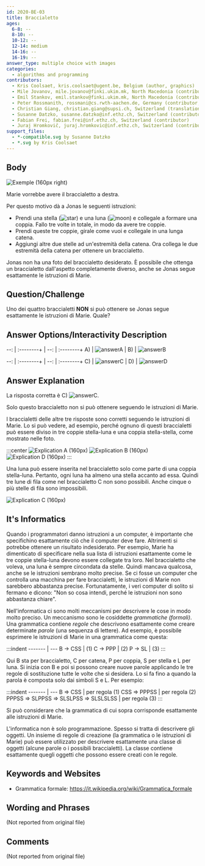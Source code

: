 ```yaml
---
id: 2020-BE-03
title: Braccialetto 
ages:
  6-8: --
  8-10: --
  10-12: --
  12-14: medium
  14-16: --
  16-19: --
answer_type: multiple choice with images
categories:
  - algorithms and programming
contributors:
  - Kris Coolsaet, kris.coolsaet@ugent.be, Belgium (author, graphics)
  - Mile Jovanov, mile.jovanov@finki.ukim.mk, North Macedonia (contributor)
  - Emil Stankov, emil.stankov@finki.ukim.mk, North Macedonia (contributor)
  - Peter Rossmanith, rossmani@cs.rwth-aachen.de, Germany (contributor, translation from English into German)
  - Christian Giang, christian.giang@supsi.ch, Switzerland (translation from German into Italian)
  - Susanne Datzko, susanne.datzko@inf.ethz.ch, Switzerland (contributor, graphics)
  - Fabian Frei, fabian.frei@inf.ethz.ch, Switzerland (contributor)
  - Juraj Hromkovič, juraj.hromkovic@inf.ethz.ch, Switzerland (contributor)
support_files:
  - *-compatible.svg by Susanne Datzko
  - *.svg by Kris Coolsaet
---
```



## Body

![](graphics/2020-BE-03_taskbody1-compatible.svg "Exemple (160px right)")

Marie vorrebbe avere il braccialetto a destra. 

Per questo motivo dà a Jonas le seguenti istruzioni:
 - Prendi una stella (![star]) e una luna (![moon]) e collegale a formare una coppia. Fallo tre volte in totale, in modo da avere tre coppie.
 - Prendi queste tre coppie, girale come vuoi e collegale in una lunga catena. 
 - Aggiungi altre due stelle ad un'estremità della catena. Ora collega le due estremità della catena per ottenere un braccialetto.

Jonas non ha una foto del braccialetto desiderato. È possibile che ottenga un braccialetto dall'aspetto completamente diverso, anche se Jonas segue esattamente le istruzioni di Marie.

[star]: graphics/2020-BE-03_taskbody_star-compatible.svg "étoile (18px)"
[moon]: graphics/2020-BE-03_taskbody_moon-compatible.svg "lune   (18px)"


## Question/Challenge

Uno dei quattro braccialetti **NON** si può ottenere se Jonas segue esattamente le istruzioni di Marie. Quale?


## Answer Options/Interactivity Description

--: | :--------+ | --: | :--------+ 
 A) | ![answerA] |  B) | ![answerB] 


--: | :--------+ | --: | :--------+ 
 C) | ![answerC] |  D) | ![answerD] 

[answerA]: graphics/2020-BE-03_answerA-squarecentered-compatible.svg "Réponse A (160px)"
[answerB]: graphics/2020-BE-03_answerB-squarecentered-compatible.svg "Réponse B (160px)"
[answerC]: graphics/2020-BE-03_answerC-squarecentered-compatible.svg "Réponse C (160px)"
[answerD]: graphics/2020-BE-03_answerD-squarecentered-compatible.svg "Réponse D (160px)"


## Answer Explanation

La risposta corretta è C) ![answerC].

Solo questo braccialetto non si può ottenere seguendo le istruzioni di Marie. 

I braccialetti delle altre tre risposte sono corretti seguendo le istruzioni di Marie. Lo si può vedere, ad esempio, perché ognuno di questi braccialetti può essere diviso in tre coppie stella-luna e una coppia stella-stella, come mostrato nelle foto.

:::center
![](graphics/2020-BE-03_explanationA-compatible.svg "Explication A (160px)")
![](graphics/2020-BE-03_explanationB-compatible.svg "Explication B (160px)")
![](graphics/2020-BE-03_explanationD-compatible.svg "Explication D (160px)")
:::

Una luna può essere inserita nel braccialetto solo come parte di una coppia stella-luna. Pertanto, ogni luna ha almeno una stella accanto ad essa. Quindi tre lune di fila come nel braccialetto C non sono possibili. Anche cinque o più stelle di fila sono impossibili. 

![](graphics/2020-BE-03_explanationC-compatible.svg "Explication C (160px)")


## It's Informatics

Quando i programmatori danno istruzioni a un computer, è importante che specifichino esattamente ciò che il computer deve fare. Altrimenti si potrebbe ottenere un risultato indesiderato. Per esempio, Marie ha dimenticato di specificare nella sua lista di istruzioni esattamente come le tre coppie stella-luna devono essere collegate tra loro. Nel braccialetto che voleva, una luna è sempre circondata da stelle. Quindi mancava qualcosa, anche se le istruzioni sembrano molto precise. Se ci fosse un computer che controlla una macchina per fare braccialetti, le istruzioni di Marie non sarebbero abbastanza precise. Fortunatamente, i veri computer di solito si fermano e dicono: "Non so cosa intendi, perché le istruzioni non sono abbastanza chiare".

Nell'informatica ci sono molti meccanismi per descrivere le cose in modo molto preciso. Un meccanismo sono le cosiddette _grammatiche (formali)_. Una grammatica contiene _regole_ che descrivono esattamente come creare determinate _parole_ (una sequenza di lettere). Ad esempio, è possibile esprimere le istruzioni di Marie in una grammatica come questa:

:::indent
------- | ---
B → CSS	| (1)
C → PPP	| (2)
P → SL	| (3)
:::

Qui B sta per braccialetto, C per catena, P per coppia, S per stella e L per luna. Si inizia con B e poi si possono creare nuove parole applicando le tre regole di sostituzione tutte le volte che si desidera. Lo si fa fino a quando la parola è composta solo dai simboli S e L. Per esempio:

:::indent
------- | ---
B ⇒ CSS                             | per regola (1) 
CSS ⇒ PPPSS                         | per regola (2) 
PPPSS ⇒ SLPPSS ⇒ SLSLPSS ⇒ SLSLSLSS | per regola (3) 
:::

Si può considerare che la grammatica di cui sopra corrisponde esattamente alle istruzioni di Marie.

L'informatica non è solo programmazione. Spesso si tratta di descrivere gli oggetti. Un insieme di regole di creazione (la grammatica o le istruzioni di Marie) può essere utilizzato per descrivere esattamente una classe di oggetti (alcune parole o i possibili braccialetti). La classe contiene esattamente quegli oggetti che possono essere creati con le regole. 


## Keywords and Websites

 - Grammatica formale: https://it.wikipedia.org/wiki/Grammatica_formale 


## Wording and Phrases

(Not reported from original file)


## Comments

(Not reported from original file)
